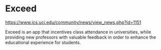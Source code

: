 # Exceed

https://www.ics.uci.edu/community/news/view_news.php?id=1151

Exceed is an app that incentives class attendance in universities, while providing new professors with valuable feedback in order to enhance the educational experience for students. 
